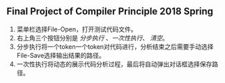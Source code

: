 ## Final Project of Compiler Principle 2018 Spring

1. 菜单栏选择File-Open，打开测试代码文件。
2. 右上角三个按钮分别是 _分步执行_ 、_一次性执行_、 _清空_。
3. 分步执行将一个token一个token对代码进行，分析结束之后需要手动选择File-Save选择输出结果的路径。
4. 一次性执行将动态的展示代码分析过程，最后将自动弹出对话框选择保存路径。

